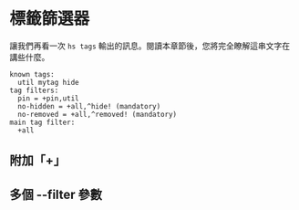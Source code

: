 # 標籤篩選器
讓我們再看一次 `hs tags` 輸出的訊息。閱讀本章節後，您將完全瞭解這串文字在講些什麼。

```
known tags:
  util mytag hide
tag filters:
  pin = +pin,util
  no-hidden = +all,^hide! (mandatory)
  no-removed = +all,^removed! (mandatory)
main tag filter:
  +all
```

## 附加「+」

## 多個 --filter 參數